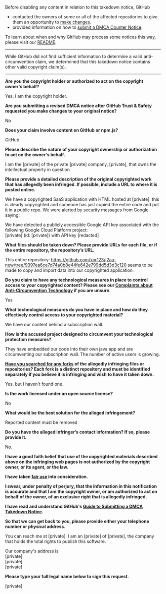 Before disabling any content in relation to this takedown notice, GitHub
- contacted the owners of some or all of the affected repositories to give them an opportunity to [make changes](https://docs.github.com/en/github/site-policy/dmca-takedown-policy#a-how-does-this-actually-work).
- provided information on how to [submit a DMCA Counter Notice](https://docs.github.com/en/articles/guide-to-submitting-a-dmca-counter-notice).

To learn about when and why GitHub may process some notices this way, please visit our [README](https://github.com/github/dmca/blob/master/README.md#anatomy-of-a-takedown-notice).

---

While GitHub did not find sufficient information to determine a valid anti-circumvention claim, we determined that this takedown notice contains other valid copyright claim(s).

---

**Are you the copyright holder or authorized to act on the copyright owner's behalf?**

Yes, I am the copyright holder.

**Are you submitting a revised DMCA notice after GitHub Trust & Safety requested you make changes to your original notice?**

No

**Does your claim involve content on GitHub or npm.js?**

GitHub

**Please describe the nature of your copyright ownership or authorization to act on the owner's behalf.**

I am the [private] of the private [private] company, [private], that owns the intellectual property in question

**Please provide a detailed description of the original copyrighted work that has allegedly been infringed. If possible, include a URL to where it is posted online.**

We have a copyrighted SaaS application with HTML hosted at [private]. this is clearly copyrighted and someone has just copied the entire code and put it in a public repo. We were alerted by security messages from Google saying:

We have detected a publicly accessible Google API key associated with the following Google Cloud Platform project:  
[private] (id: [private]) with API key [redacted]

**What files should be taken down? Please provide URLs for each file, or if the entire repository, the repository’s URL.**

This entire repository: https://github.com/xor123/j2aa-new/tree/9397ea6ce7d74a0b8e44fe642e799dd5d3d3c120 seems to be made to copy and import data into our copyrighted application.

**Do you claim to have any technological measures in place to control access to your copyrighted content? Please see our <a href="https://docs.github.com/articles/guide-to-submitting-a-dmca-takedown-notice#complaints-about-anti-circumvention-technology">Complaints about Anti-Circumvention Technology</a> if you are unsure.**

Yes

**What technological measures do you have in place and how do they effectively control access to your copyrighted material?**

We have our content behind a subscription wall.

**How is the accused project designed to circumvent your technological protection measures?**

They have embedded our code into their own java app and are circumventing our subscription wall. The number of active users is growing.

**<a href="https://docs.github.com/articles/dmca-takedown-policy#b-what-about-forks-or-whats-a-fork">Have you searched for any forks</a> of the allegedly infringing files or repositories? Each fork is a distinct repository and must be identified separately if you believe it is infringing and wish to have it taken down.**

Yes, but I haven't found one.

**Is the work licensed under an open source license?**

No

**What would be the best solution for the alleged infringement?**

Reported content must be removed

**Do you have the alleged infringer’s contact information? If so, please provide it.**

No.

**I have a good faith belief that use of the copyrighted materials described above on the infringing web pages is not authorized by the copyright owner, or its agent, or the law.**

**I have taken <a href="https://www.lumendatabase.org/topics/22">fair use</a> into consideration.**

**I swear, under penalty of perjury, that the information in this notification is accurate and that I am the copyright owner, or am authorized to act on behalf of the owner, of an exclusive right that is allegedly infringed.**

**I have read and understand GitHub's <a href="https://docs.github.com/articles/guide-to-submitting-a-dmca-takedown-notice/">Guide to Submitting a DMCA Takedown Notice</a>.**

**So that we can get back to you, please provide either your telephone number or physical address.**

You can reach me at [private]. I am an [private] of [private], the company that holds the total rights to publish this software.

Our company's address is  
[private]  
[private]  
[private]  

**Please type your full legal name below to sign this request.**

[private]  
